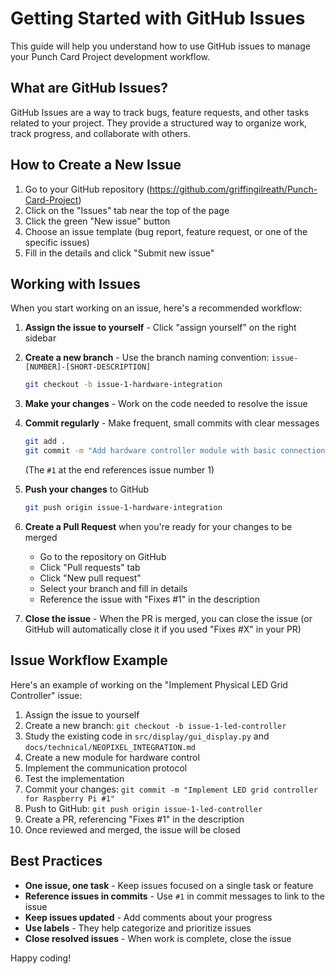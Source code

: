 # Getting Started with GitHub Issues

This guide will help you understand how to use GitHub issues to manage your Punch Card Project development workflow.

## What are GitHub Issues?

GitHub Issues are a way to track bugs, feature requests, and other tasks related to your project. They provide a structured way to organize work, track progress, and collaborate with others.

## How to Create a New Issue

1. Go to your GitHub repository (https://github.com/griffingilreath/Punch-Card-Project)
2. Click on the "Issues" tab near the top of the page
3. Click the green "New issue" button
4. Choose an issue template (bug report, feature request, or one of the specific issues)
5. Fill in the details and click "Submit new issue"

## Working with Issues

When you start working on an issue, here's a recommended workflow:

1. **Assign the issue to yourself** - Click "assign yourself" on the right sidebar
2. **Create a new branch** - Use the branch naming convention: `issue-[NUMBER]-[SHORT-DESCRIPTION]`
   ```bash
   git checkout -b issue-1-hardware-integration
   ```
3. **Make your changes** - Work on the code needed to resolve the issue
4. **Commit regularly** - Make frequent, small commits with clear messages
   ```bash
   git add .
   git commit -m "Add hardware controller module with basic connection functionality #1"
   ```
   (The `#1` at the end references issue number 1)
5. **Push your changes** to GitHub
   ```bash
   git push origin issue-1-hardware-integration
   ```
6. **Create a Pull Request** when you're ready for your changes to be merged
   - Go to the repository on GitHub
   - Click "Pull requests" tab
   - Click "New pull request"
   - Select your branch and fill in details
   - Reference the issue with "Fixes #1" in the description

7. **Close the issue** - When the PR is merged, you can close the issue (or GitHub will automatically close it if you used "Fixes #X" in your PR)

## Issue Workflow Example

Here's an example of working on the "Implement Physical LED Grid Controller" issue:

1. Assign the issue to yourself
2. Create a new branch: `git checkout -b issue-1-led-controller`
3. Study the existing code in `src/display/gui_display.py` and `docs/technical/NEOPIXEL_INTEGRATION.md`
4. Create a new module for hardware control
5. Implement the communication protocol
6. Test the implementation
7. Commit your changes: `git commit -m "Implement LED grid controller for Raspberry Pi #1"`
8. Push to GitHub: `git push origin issue-1-led-controller`
9. Create a PR, referencing "Fixes #1" in the description
10. Once reviewed and merged, the issue will be closed

## Best Practices

- **One issue, one task** - Keep issues focused on a single task or feature
- **Reference issues in commits** - Use `#1` in commit messages to link to the issue
- **Keep issues updated** - Add comments about your progress
- **Use labels** - They help categorize and prioritize issues
- **Close resolved issues** - When work is complete, close the issue

Happy coding! 